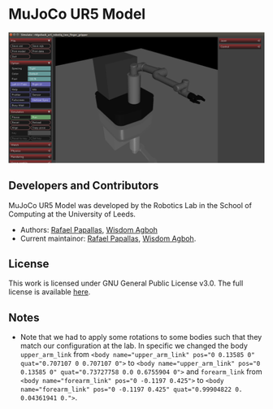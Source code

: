 # MuJoCo UR5 Model

![Model](images/model.png "Robot Model")

## Developers and Contributors
MuJoCo UR5 Model was developed by the Robotics Lab in the School of Computing at the University of Leeds. 
- Authors: [Rafael Papallas](http://rpapallas.com), [Wisdom Agboh](https://agboh.com) 
- Current maintainor: [Rafael Papallas](http://rpapallas.com), [Wisdom Agboh](https://agboh.com).

## License
This work is licensed under GNU General Public License v3.0. The full license is available [here](https://github.com/roboticsleeds/mujoco_ur5_model/blob/master/LICENSE). 

## Notes
- Note that we had to apply some rotations to some bodies such that they match our configuration at the lab.
In specific we changed the body `upper_arm_link` from `<body name="upper_arm_link" pos="0 0.13585 0" quat="0.707107 0 0.707107 0">` to `<body name="upper_arm_link" pos="0 0.13585 0" quat="0.73727758 0.0 0.6755904 0">`
and `forearm_link` from `<body name="forearm_link" pos="0 -0.1197 0.425">` to `<body name="forearm_link" pos="0 -0.1197 0.425" quat="0.99904822 0. 0.04361941 0.">`.


